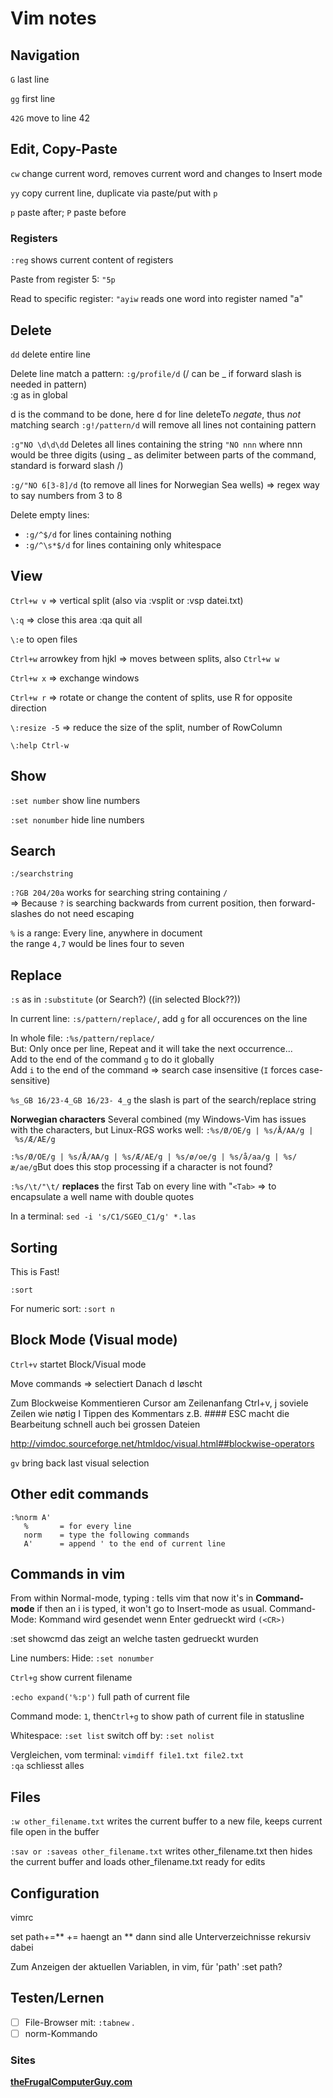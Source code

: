 # Vim notes

## Navigation

`G` last line

`gg` first line

`42G` move to line 42

## Edit, Copy-Paste

`cw` change current word, removes current word and changes to Insert mode

`yy` copy current line, duplicate via paste/put with `p`

`p` paste after; `P` paste before

### Registers

`:reg` shows current content of registers

Paste from register 5: `"5p`

Read to specific register: `"ayiw` reads one word into register named "a"

## Delete

`dd` delete entire line

Delete line match a pattern: `:g/profile/d` (/ can be _ if forward slash is needed in pattern)\
\:g as in global

d is the command to be done, here d for line deleteTo *negate*, thus *not* matching search `:g!/pattern/d` will remove all lines not containing pattern

`:g"NO \d\d\dd` Deletes all lines containing the string `"NO nnn` where nnn would be three digits (using _ as delimiter between parts of the command, standard is forward slash /)

`:g/"NO 6[3-8]/d` (to remove all lines for Norwegian Sea wells) => regex way to say numbers from 3 to 8

Delete empty lines:
- `:g/^$/d` for lines containing nothing
- `:g/^\s*$/d` for lines containing only whitespace

## View

`Ctrl+w v` => vertical split (also via :vsplit or :vsp datei.txt)

`\:q` => close this area :qa quit all

`\:e` to open files

`Ctrl+w` arrowkey from hjkl => moves between splits, also `Ctrl+w w`

`Ctrl+w x` => exchange windows

`Ctrl+w r` => rotate or change the content of splits, use R for opposite direction

`\:resize -5` => reduce the size of the split, number of RowColumn

`\:help Ctrl-w`

## Show

`:set number` show line numbers

`:set nonumber` hide line numbers

## Search

`:/searchstring`

`:?GB 204/20a` works for searching string containing `/`\
=> Because `?` is searching backwards from current position, then forward-slashes do not need escaping

`%` is a range: Every line, anywhere in document\
the range `4,7` would be lines four to seven

## Replace

`:s` as in `:substitute` (or Search?) ((in selected Block??))

In current line: `:s/pattern/replace/`, add `g` for all occurences on the line

In whole file: `:%s/pattern/replace/`\
But: Only once per line, Repeat and it will take the next occurrence...\
Add to the end of the command `g` to do it globally\
Add `i` to the end of the command => search case insensitive (`I` forces case-sensitive)

`%s_GB 16/23-4_GB 16/23- 4_g` the slash is part of the search/replace string

**Norwegian characters** Several combined (my Windows-Vim has issues with the characters, but Linux-RGS works well: `:%s/Ø/OE/g | %s/Å/AA/g | %s/Æ/AE/g`

`:%s/Ø/OE/g | %s/Å/AA/g | %s/Æ/AE/g | %s/ø/oe/g | %s/å/aa/g | %s/æ/ae/g`But does this stop processing if a character is not found?

`:%s/\t/"\t/` **replaces** the first Tab on every line with "`<Tab>` => to encapsulate a well name with double quotes

In a terminal: `sed -i 's/C1/SGEO_C1/g' *.las`

## Sorting

This is Fast!

`:sort`

For numeric sort: `:sort n`

## Block Mode (Visual mode)

`Ctrl+v` startet Block/Visual mode

Move commands => selectiert Danach d løscht

Zum Blockweise Kommentieren Cursor am Zeilenanfang Ctrl+v, j soviele Zeilen wie nøtig I Tippen des Kommentars z.B. #### ESC macht die Bearbeitung schnell auch bei grossen Dateien

<http://vimdoc.sourceforge.net/htmldoc/visual.html##blockwise-operators>

`gv` bring back last visual selection

## Other edit commands

```
:%norm A'
   %       = for every line
   norm    = type the following commands
   A'      = append ' to the end of current line
```

## Commands in vim

From within Normal-mode, typing : tells vim that now it's in **Command-mode** if then an i is typed, it won't go to Insert-mode as usual. Command-Mode: Kommand wird gesendet wenn Enter gedrueckt wird `(<CR>)`

\:set showcmd das zeigt an welche tasten gedrueckt wurden

Line numbers: Hide: `:set nonumber`

`Ctrl+g` show current filename

`:echo expand('%:p')` full path of current file

Command mode: `1`, then`Ctrl+g` to show path of current file in statusline

Whitespace: `:set list` switch off by: `:set nolist`

Vergleichen, vom terminal: `vimdiff file1.txt file2.txt` \
`:qa` schliesst alles

## Files

`:w other_filename.txt` writes the current buffer to a new file, keeps current file open in the buffer

`:sav or :saveas other_filename.txt` writes other_filename.txt then hides the current buffer and loads other_filename.txt ready for edits

## Configuration

vimrc

set path+=\*\* += haengt an \*\* dann sind alle Unterverzeichnisse rekursiv dabei

Zum Anzeigen der aktuellen Variablen, in vim, für 'path' :set path?

## Testen/Lernen

* [ ] File-Browser mit: `:tabnew` .
* [ ] norm-Kommando

### Sites

**[theFrugalComputerGuy.com](https://theFrugalComputerGuy.com)**
